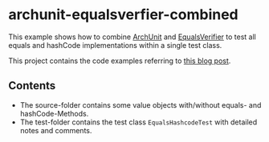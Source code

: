 # archunit-equalsverfier-combined
This example shows how to combine [ArchUnit](https://www.archunit.org) 
and [EqualsVerifier](http://www.jqno.nl/equalsverifier) to test all equals and hashCode implementations within a single test class. 

This project contains the code examples referring to 
[this blog post](https://joht.github.io/johtizen/testing/2020/02/29/test-all-equal-and-hashcode-methods.html).

## Contents
* The source-folder contains some value objects with/without equals- and hashCode-Methods.
* The test-folder contains the test class ```EqualsHashcodeTest``` with detailed notes and comments. 
